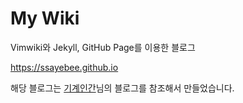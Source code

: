 # My Wiki

Vimwiki와 Jekyll, GitHub Page를 이용한 블로그

<https://ssayebee.github.io>

해당 블로그는 [기계인간](https://johngrib.github.io/)님의 블로그를 참조해서 만들었습니다.
